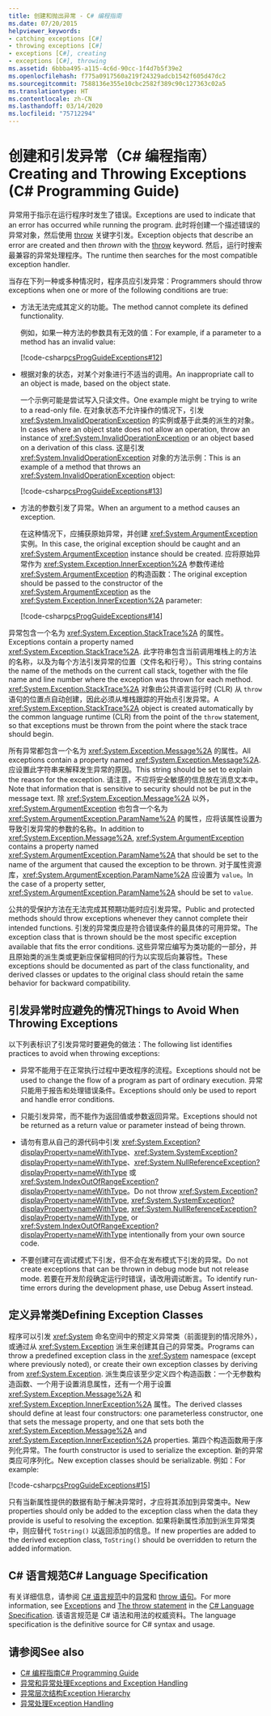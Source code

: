 ```yaml
---
title: 创建和抛出异常 - C# 编程指南
ms.date: 07/20/2015
helpviewer_keywords:
- catching exceptions [C#]
- throwing exceptions [C#]
- exceptions [C#], creating
- exceptions [C#], throwing
ms.assetid: 6bbba495-a115-4c6d-90cc-1f4d7b5f39e2
ms.openlocfilehash: f775a0917560a219f24329adcb1542f605d47dc2
ms.sourcegitcommit: 7588136e355e10cbc2582f389c90c127363c02a5
ms.translationtype: HT
ms.contentlocale: zh-CN
ms.lasthandoff: 03/14/2020
ms.locfileid: "75712294"
---
```

# <a name="creating-and-throwing-exceptions-c-programming-guide"></a><span data-ttu-id="8696a-102">创建和引发异常（C# 编程指南）</span><span class="sxs-lookup"><span data-stu-id="8696a-102">Creating and Throwing Exceptions (C# Programming Guide)</span></span>
<span data-ttu-id="8696a-103">异常用于指示在运行程序时发生了错误。</span><span class="sxs-lookup"><span data-stu-id="8696a-103">Exceptions are used to indicate that an error has occurred while running the program.</span></span> <span data-ttu-id="8696a-104">此时将创建一个描述错误的异常对象，然后使用 [throw](../../language-reference/keywords/throw.md) 关键字引发。</span><span class="sxs-lookup"><span data-stu-id="8696a-104">Exception objects that describe an error are created and then *thrown* with the [throw](../../language-reference/keywords/throw.md) keyword.</span></span> <span data-ttu-id="8696a-105">然后，运行时搜索最兼容的异常处理程序。</span><span class="sxs-lookup"><span data-stu-id="8696a-105">The runtime then searches for the most compatible exception handler.</span></span>  
  
 <span data-ttu-id="8696a-106">当存在下列一种或多种情况时，程序员应引发异常：</span><span class="sxs-lookup"><span data-stu-id="8696a-106">Programmers should throw exceptions when one or more of the following conditions are true:</span></span>  
  
- <span data-ttu-id="8696a-107">方法无法完成其定义的功能。</span><span class="sxs-lookup"><span data-stu-id="8696a-107">The method cannot complete its defined functionality.</span></span>  
  
     <span data-ttu-id="8696a-108">例如，如果一种方法的参数具有无效的值：</span><span class="sxs-lookup"><span data-stu-id="8696a-108">For example, if a parameter to a method has an invalid value:</span></span>  
  
     [!code-csharp[csProgGuideExceptions#12](~/samples/snippets/csharp/VS_Snippets_VBCSharp/csProgGuideExceptions/CS/Exceptions.cs#12)]  
  
- <span data-ttu-id="8696a-109">根据对象的状态，对某个对象进行不适当的调用。</span><span class="sxs-lookup"><span data-stu-id="8696a-109">An inappropriate call to an object is made, based on the object state.</span></span>  
  
     <span data-ttu-id="8696a-110">一个示例可能是尝试写入只读文件。</span><span class="sxs-lookup"><span data-stu-id="8696a-110">One example might be trying to write to a read-only file.</span></span> <span data-ttu-id="8696a-111">在对象状态不允许操作的情况下，引发 <xref:System.InvalidOperationException> 的实例或基于此类的派生的对象。</span><span class="sxs-lookup"><span data-stu-id="8696a-111">In cases where an object state does not allow an operation, throw an instance of <xref:System.InvalidOperationException> or an object based on a derivation of this class.</span></span> <span data-ttu-id="8696a-112">这是引发 <xref:System.InvalidOperationException> 对象的方法示例：</span><span class="sxs-lookup"><span data-stu-id="8696a-112">This is an example of a method that throws an <xref:System.InvalidOperationException> object:</span></span>  
  
     [!code-csharp[csProgGuideExceptions#13](~/samples/snippets/csharp/VS_Snippets_VBCSharp/csProgGuideExceptions/CS/Exceptions.cs#13)]  
  
- <span data-ttu-id="8696a-113">方法的参数引发了异常。</span><span class="sxs-lookup"><span data-stu-id="8696a-113">When an argument to a method causes an exception.</span></span>  
  
     <span data-ttu-id="8696a-114">在这种情况下，应捕获原始异常，并创建 <xref:System.ArgumentException> 实例。</span><span class="sxs-lookup"><span data-stu-id="8696a-114">In this case, the original exception should be caught and an <xref:System.ArgumentException> instance should be created.</span></span> <span data-ttu-id="8696a-115">应将原始异常作为 <xref:System.Exception.InnerException%2A> 参数传递给 <xref:System.ArgumentException> 的构造函数：</span><span class="sxs-lookup"><span data-stu-id="8696a-115">The original exception should be passed to the constructor of the <xref:System.ArgumentException> as the <xref:System.Exception.InnerException%2A> parameter:</span></span>  
  
     [!code-csharp[csProgGuideExceptions#14](~/samples/snippets/csharp/VS_Snippets_VBCSharp/csProgGuideExceptions/CS/Exceptions.cs#14)]  
  
 <span data-ttu-id="8696a-116">异常包含一个名为 <xref:System.Exception.StackTrace%2A> 的属性。</span><span class="sxs-lookup"><span data-stu-id="8696a-116">Exceptions contain a property named <xref:System.Exception.StackTrace%2A>.</span></span> <span data-ttu-id="8696a-117">此字符串包含当前调用堆栈上的方法的名称，以及为每个方法引发异常的位置（文件名和行号）。</span><span class="sxs-lookup"><span data-stu-id="8696a-117">This string contains the name of the methods on the current call stack, together with the file name and line number where the exception was thrown for each method.</span></span> <span data-ttu-id="8696a-118"><xref:System.Exception.StackTrace%2A> 对象由公共语言运行时 (CLR) 从 `throw` 语句的位置点自动创建，因此必须从堆栈跟踪的开始点引发异常。</span><span class="sxs-lookup"><span data-stu-id="8696a-118">A <xref:System.Exception.StackTrace%2A> object is created automatically by the common language runtime (CLR) from the point of the `throw` statement, so that exceptions must be thrown from the point where the stack trace should begin.</span></span>  
  
 <span data-ttu-id="8696a-119">所有异常都包含一个名为 <xref:System.Exception.Message%2A> 的属性。</span><span class="sxs-lookup"><span data-stu-id="8696a-119">All exceptions contain a property named <xref:System.Exception.Message%2A>.</span></span> <span data-ttu-id="8696a-120">应设置此字符串来解释发生异常的原因。</span><span class="sxs-lookup"><span data-stu-id="8696a-120">This string should be set to explain the reason for the exception.</span></span> <span data-ttu-id="8696a-121">请注意，不应将安全敏感的信息放在消息文本中。</span><span class="sxs-lookup"><span data-stu-id="8696a-121">Note that information that is sensitive to security should not be put in the message text.</span></span> <span data-ttu-id="8696a-122">除 <xref:System.Exception.Message%2A> 以外，<xref:System.ArgumentException> 也包含一个名为 <xref:System.ArgumentException.ParamName%2A> 的属性，应将该属性设置为导致引发异常的参数的名称。</span><span class="sxs-lookup"><span data-stu-id="8696a-122">In addition to <xref:System.Exception.Message%2A>, <xref:System.ArgumentException> contains a property named <xref:System.ArgumentException.ParamName%2A> that should be set to the name of the argument that caused the exception to be thrown.</span></span> <span data-ttu-id="8696a-123">对于属性资源库，<xref:System.ArgumentException.ParamName%2A> 应设置为 `value`。</span><span class="sxs-lookup"><span data-stu-id="8696a-123">In the case of a property setter, <xref:System.ArgumentException.ParamName%2A> should be set to `value`.</span></span>  
  
 <span data-ttu-id="8696a-124">公共的受保护方法在无法完成其预期功能时应引发异常。</span><span class="sxs-lookup"><span data-stu-id="8696a-124">Public and protected methods should throw exceptions whenever they cannot complete their intended functions.</span></span> <span data-ttu-id="8696a-125">引发的异常类应是符合错误条件的最具体的可用异常。</span><span class="sxs-lookup"><span data-stu-id="8696a-125">The exception class that is thrown should be the most specific exception available that fits the error conditions.</span></span> <span data-ttu-id="8696a-126">这些异常应编写为类功能的一部分，并且原始类的派生类或更新应保留相同的行为以实现后向兼容性。</span><span class="sxs-lookup"><span data-stu-id="8696a-126">These exceptions should be documented as part of the class functionality, and derived classes or updates to the original class should retain the same behavior for backward compatibility.</span></span>  
  
## <a name="things-to-avoid-when-throwing-exceptions"></a><span data-ttu-id="8696a-127">引发异常时应避免的情况</span><span class="sxs-lookup"><span data-stu-id="8696a-127">Things to Avoid When Throwing Exceptions</span></span>  
 <span data-ttu-id="8696a-128">以下列表标识了引发异常时要避免的做法：</span><span class="sxs-lookup"><span data-stu-id="8696a-128">The following list identifies practices to avoid when throwing exceptions:</span></span>  
  
- <span data-ttu-id="8696a-129">异常不能用于在正常执行过程中更改程序的流程。</span><span class="sxs-lookup"><span data-stu-id="8696a-129">Exceptions should not be used to change the flow of a program as part of ordinary execution.</span></span> <span data-ttu-id="8696a-130">异常只能用于报告和处理错误条件。</span><span class="sxs-lookup"><span data-stu-id="8696a-130">Exceptions should only be used to report and handle error conditions.</span></span>  
  
- <span data-ttu-id="8696a-131">只能引发异常，而不能作为返回值或参数返回异常。</span><span class="sxs-lookup"><span data-stu-id="8696a-131">Exceptions should not be returned as a return value or parameter instead of being thrown.</span></span>  
  
- <span data-ttu-id="8696a-132">请勿有意从自己的源代码中引发 <xref:System.Exception?displayProperty=nameWithType>、<xref:System.SystemException?displayProperty=nameWithType>、<xref:System.NullReferenceException?displayProperty=nameWithType> 或 <xref:System.IndexOutOfRangeException?displayProperty=nameWithType>。</span><span class="sxs-lookup"><span data-stu-id="8696a-132">Do not throw <xref:System.Exception?displayProperty=nameWithType>, <xref:System.SystemException?displayProperty=nameWithType>, <xref:System.NullReferenceException?displayProperty=nameWithType>, or <xref:System.IndexOutOfRangeException?displayProperty=nameWithType> intentionally from your own source code.</span></span>  
  
- <span data-ttu-id="8696a-133">不要创建可在调试模式下引发，但不会在发布模式下引发的异常。</span><span class="sxs-lookup"><span data-stu-id="8696a-133">Do not create exceptions that can be thrown in debug mode but not release mode.</span></span> <span data-ttu-id="8696a-134">若要在开发阶段确定运行时错误，请改用调试断言。</span><span class="sxs-lookup"><span data-stu-id="8696a-134">To identify run-time errors during the development phase, use Debug Assert instead.</span></span>  
  
## <a name="defining-exception-classes"></a><span data-ttu-id="8696a-135">定义异常类</span><span class="sxs-lookup"><span data-stu-id="8696a-135">Defining Exception Classes</span></span>  
 <span data-ttu-id="8696a-136">程序可以引发 <xref:System> 命名空间中的预定义异常类（前面提到的情况除外），或通过从 <xref:System.Exception> 派生来创建其自己的异常类。</span><span class="sxs-lookup"><span data-stu-id="8696a-136">Programs can throw a predefined exception class in the <xref:System> namespace (except where previously noted), or create their own exception classes by deriving from <xref:System.Exception>.</span></span> <span data-ttu-id="8696a-137">派生类应该至少定义四个构造函数：一个无参数构造函数、一个用于设置消息属性，还有一个用于设置 <xref:System.Exception.Message%2A> 和 <xref:System.Exception.InnerException%2A> 属性。</span><span class="sxs-lookup"><span data-stu-id="8696a-137">The derived classes should define at least four constructors: one parameterless constructor, one that sets the message property, and one that sets both the <xref:System.Exception.Message%2A> and <xref:System.Exception.InnerException%2A> properties.</span></span> <span data-ttu-id="8696a-138">第四个构造函数用于序列化异常。</span><span class="sxs-lookup"><span data-stu-id="8696a-138">The fourth constructor is used to serialize the exception.</span></span> <span data-ttu-id="8696a-139">新的异常类应可序列化。</span><span class="sxs-lookup"><span data-stu-id="8696a-139">New exception classes should be serializable.</span></span> <span data-ttu-id="8696a-140">例如：</span><span class="sxs-lookup"><span data-stu-id="8696a-140">For example:</span></span>  
  
 [!code-csharp[csProgGuideExceptions#15](~/samples/snippets/csharp/VS_Snippets_VBCSharp/csProgGuideExceptions/CS/Exceptions.cs#15)]  
  
 <span data-ttu-id="8696a-141">只有当新属性提供的数据有助于解决异常时，才应将其添加到异常类中。</span><span class="sxs-lookup"><span data-stu-id="8696a-141">New properties should only be added to the exception class when the data they provide is useful to resolving the exception.</span></span> <span data-ttu-id="8696a-142">如果将新属性添加到派生异常类中，则应替代 `ToString()` 以返回添加的信息。</span><span class="sxs-lookup"><span data-stu-id="8696a-142">If new properties are added to the derived exception class, `ToString()` should be overridden to return the added information.</span></span>  
  
## <a name="c-language-specification"></a><span data-ttu-id="8696a-143">C# 语言规范</span><span class="sxs-lookup"><span data-stu-id="8696a-143">C# Language Specification</span></span>  

<span data-ttu-id="8696a-144">有关详细信息，请参阅 [C# 语言规范](/dotnet/csharp/language-reference/language-specification/introduction)中的[异常](~/_csharplang/spec/exceptions.md)和 [throw 语句](~/_csharplang/spec/statements.md#the-throw-statement)。</span><span class="sxs-lookup"><span data-stu-id="8696a-144">For more information, see [Exceptions](~/_csharplang/spec/exceptions.md) and [The throw statement](~/_csharplang/spec/statements.md#the-throw-statement) in the [C# Language Specification](/dotnet/csharp/language-reference/language-specification/introduction).</span></span> <span data-ttu-id="8696a-145">该语言规范是 C# 语法和用法的权威资料。</span><span class="sxs-lookup"><span data-stu-id="8696a-145">The language specification is the definitive source for C# syntax and usage.</span></span>
  
## <a name="see-also"></a><span data-ttu-id="8696a-146">请参阅</span><span class="sxs-lookup"><span data-stu-id="8696a-146">See also</span></span>

- [<span data-ttu-id="8696a-147">C# 编程指南</span><span class="sxs-lookup"><span data-stu-id="8696a-147">C# Programming Guide</span></span>](../index.md)
- [<span data-ttu-id="8696a-148">异常和异常处理</span><span class="sxs-lookup"><span data-stu-id="8696a-148">Exceptions and Exception Handling</span></span>](./index.md)
- [<span data-ttu-id="8696a-149">异常层次结构</span><span class="sxs-lookup"><span data-stu-id="8696a-149">Exception Hierarchy</span></span>](../../../standard/exceptions/index.md)
- [<span data-ttu-id="8696a-150">异常处理</span><span class="sxs-lookup"><span data-stu-id="8696a-150">Exception Handling</span></span>](./exception-handling.md)

